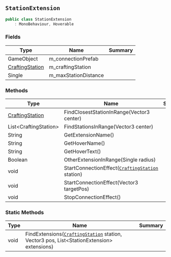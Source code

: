 ## `StationExtension`

```csharp
public class StationExtension
    : MonoBehaviour, Hoverable

```

### Fields

| Type | Name | Summary | 
| --- | --- | --- | 
| GameObject | m_connectionPrefab |  | 
| [CraftingStation](./CraftingStation.md) | m_craftingStation |  | 
| Single | m_maxStationDistance |  | 


### Methods

| Type | Name | Summary | 
| --- | --- | --- | 
| [CraftingStation](./CraftingStation.md) | FindClosestStationInRange(Vector3 center) |  | 
| List&lt;CraftingStation&gt; | FindStationsInRange(Vector3 center) |  | 
| String | GetExtensionName() |  | 
| String | GetHoverName() |  | 
| String | GetHoverText() |  | 
| Boolean | OtherExtensionInRange(Single radius) |  | 
| void | StartConnectionEffect([`CraftingStation`](./CraftingStation.md) station) |  | 
| void | StartConnectionEffect(Vector3 targetPos) |  | 
| void | StopConnectionEffect() |  | 


### Static Methods

| Type | Name | Summary | 
| --- | --- | --- | 
| void | FindExtensions([`CraftingStation`](./CraftingStation.md) station, Vector3 pos, List&lt;StationExtension&gt; extensions) |  | 


